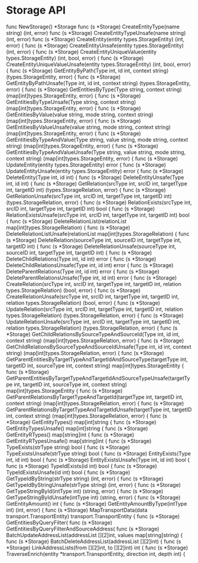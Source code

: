 # Storage API





func NewStorage() *Storage
func (s *Storage) CreateEntityType(name string) (int, error)
func (s *Storage) CreateEntityTypeUnsafe(name string) (int, error)
func (s *Storage) CreateEntity(entity types.StorageEntity) (int, error) {
func (s *Storage) CreateEntityUnsafe(entity types.StorageEntity) (int, error) {
func (s *Storage) CreateEntityUniqueValue(entity types.StorageEntity) (int, bool, error) {
func (s *Storage) CreateEntityUniqueValueUnsafe(entity types.StorageEntity) (int, bool, error) {
func (s *Storage) GetEntityByPath(Type int, id int, context string) (types.StorageEntity, error) {
func (s *Storage) GetEntityByPathUnsafe(Type int, id int, context string) (types.StorageEntity, error) {
func (s *Storage) GetEntitiesByType(Type string, context string) (map[int]types.StorageEntity, error) {
func (s *Storage) GetEntitiesByTypeUnsafe(Type string, context string) (map[int]types.StorageEntity, error) {
func (s *Storage) GetEntitiesByValue(value string, mode string, context string) (map[int]types.StorageEntity, error) {
func (s *Storage) GetEntitiesByValueUnsafe(value string, mode string, context string) (map[int]types.StorageEntity, error) {
func (s *Storage) GetEntitiesByTypeAndValue(Type string, value string, mode string, context string) (map[int]types.StorageEntity, error) {
func (s *Storage) GetEntitiesByTypeAndValueUnsafe(Type string, value string, mode string, context string) (map[int]types.StorageEntity, error) {
func (s *Storage) UpdateEntity(entity types.StorageEntity) error {
func (s *Storage) UpdateEntityUnsafe(entity types.StorageEntity) error {
func (s *Storage) DeleteEntity(Type int, id int) {
func (s *Storage) DeleteEntityUnsafe(Type int, id int) {
func (s *Storage) GetRelation(srcType int, srcID int, targetType int, targetID int) (types.StorageRelation, error) {
func (s *Storage) GetRelationUnsafe(srcType int, srcID int, targetType int, targetID int) (types.StorageRelation, error) {
func (s *Storage) RelationExists(srcType int, srcID int, targetType int, targetID int) bool {
func (s *Storage) RelationExistsUnsafe(srcType int, srcID int, targetType int, targetID int) bool {
func (s *Storage) DeleteRelationList(relationList map[int]types.StorageRelation) {
func (s *Storage) DeleteRelationListUnsafe(relationList map[int]types.StorageRelation) {
func (s *Storage) DeleteRelation(sourceType int, sourceID int, targetType int, targetID int) {
func (s *Storage) DeleteRelationUnsafe(sourceType int, sourceID int, targetType int, targetID int) {
func (s *Storage) DeleteChildRelations(Type int, id int) error {
func (s *Storage) DeleteChildRelationsUnsafe(Type int, id int) error {
func (s *Storage) DeleteParentRelations(Type int, id int) error {
func (s *Storage) DeleteParentRelationsUnsafe(Type int, id int) error {
func (s *Storage) CreateRelation(srcType int, srcID int, targetType int, targetID int, relation types.StorageRelation) (bool, error) {
func (s *Storage) CreateRelationUnsafe(srcType int, srcID int, targetType int, targetID int, relation types.StorageRelation) (bool, error) {
func (s *Storage) UpdateRelation(srcType int, srcID int, targetType int, targetID int, relation types.StorageRelation) (types.StorageRelation, error) {
func (s *Storage) UpdateRelationUnsafe(srcType int, srcID int, targetType int, targetID int, relation types.StorageRelation) (types.StorageRelation, error) {
func (s *Storage) GetChildRelationsBySourceTypeAndSourceId(Type int, id int, context string) (map[int]types.StorageRelation, error) {
func (s *Storage) GetChildRelationsBySourceTypeAndSourceIdUnsafe(Type int, id int, context string) (map[int]types.StorageRelation, error) {
func (s *Storage) GetParentEntitiesByTargetTypeAndTargetIdAndSourceType(targetType int, targetID int, sourceType int, context string) map[int]types.StorageEntity {
func (s *Storage) GetParentEntitiesByTargetTypeAndTargetIdAndSourceTypeUnsafe(targetType int, targetID int, sourceType int, context string) map[int]types.StorageEntity {
func (s *Storage) GetParentRelationsByTargetTypeAndTargetId(targetType int, targetID int, context string) (map[int]types.StorageRelation, error) {
func (s *Storage) GetParentRelationsByTargetTypeAndTargetIdUnsafe(targetType int, targetID int, context string) (map[int]types.StorageRelation, error) {
func (s *Storage) GetEntityTypes() map[int]string {
func (s *Storage) GetEntityTypesUnsafe() map[int]string {
func (s *Storage) GetEntityRTypes() map[string]int {
func (s *Storage) GetEntityRTypesUnsafe() map[string]int {
func (s *Storage) TypeExists(strType string) bool {
func (s *Storage) TypeExistsUnsafe(strType string) bool {
func (s *Storage) EntityExists(Type int, id int) bool {
func (s *Storage) EntityExistsUnsafe(Type int, id int) bool {
func (s *Storage) TypeIdExists(id int) bool {
func (s *Storage) TypeIdExistsUnsafe(id int) bool {
func (s *Storage) GetTypeIdByString(strType string) (int, error) {
func (s *Storage) GetTypeIdByStringUnsafe(strType string) (int, error) {
func (s *Storage) GetTypeStringById(intType int) (string, error) {
func (s *Storage) GetTypeStringByIdUnsafe(intType int) (string, error) {
func (s *Storage) GetEntityAmount() int {
func (s *Storage) GetEntityAmountByType(intType int) (int, error) {
func (s *Storage) MapTransportData(data transport.TransportEntity) transport.TransportEntity {
func (s *Storage) GetEntitiesByQueryFilter(
func (s *Storage) GetEntitiesByQueryFilterAndSourceAddress(
func (s *Storage) BatchUpdateAddressList(addressList [][2]int, values map[string]string) {
func (s *Storage) BatchDeleteAddressList(addressList [][2]int) {
func (s *Storage) LinkAddressLists(from [][2]int, to [][2]int) int {
func (s *Storage) TraverseEnrich(entity *transport.TransportEntity, direction int, depth int) {
